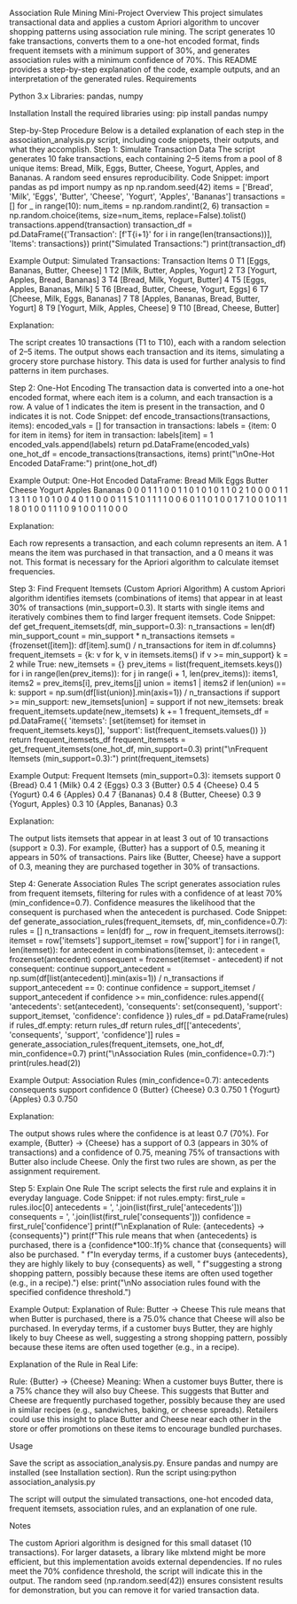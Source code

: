 Association Rule Mining Mini-Project
Overview
This project simulates transactional data and applies a custom Apriori algorithm to uncover shopping patterns using association rule mining. The script generates 10 fake transactions, converts them to a one-hot encoded format, finds frequent itemsets with a minimum support of 30%, and generates association rules with a minimum confidence of 70%. This README provides a step-by-step explanation of the code, example outputs, and an interpretation of the generated rules.
Requirements

Python 3.x
Libraries: pandas, numpy

Installation
Install the required libraries using:
pip install pandas numpy

Step-by-Step Procedure
Below is a detailed explanation of each step in the association_analysis.py script, including code snippets, their outputs, and what they accomplish.
Step 1: Simulate Transaction Data
The script generates 10 fake transactions, each containing 2–5 items from a pool of 8 unique items: Bread, Milk, Eggs, Butter, Cheese, Yogurt, Apples, and Bananas. A random seed ensures reproducibility.
Code Snippet:
import pandas as pd
import numpy as np
np.random.seed(42)
items = ['Bread', 'Milk', 'Eggs', 'Butter', 'Cheese', 'Yogurt', 'Apples', 'Bananas']
transactions = []
for _ in range(10):
    num_items = np.random.randint(2, 6)
    transaction = np.random.choice(items, size=num_items, replace=False).tolist()
    transactions.append(transaction)
transaction_df = pd.DataFrame({'Transaction': [f'T{i+1}' for i in range(len(transactions))], 'Items': transactions})
print("Simulated Transactions:")
print(transaction_df)

Example Output:
Simulated Transactions:
  Transaction                                        Items
0         T1        [Eggs, Bananas, Butter, Cheese]
1         T2           [Milk, Butter, Apples, Yogurt]
2         T3        [Yogurt, Apples, Bread, Bananas]
3         T4           [Bread, Milk, Yogurt, Butter]
4         T5           [Eggs, Apples, Bananas, Milk]
5         T6     [Bread, Butter, Cheese, Yogurt, Eggs]
6         T7           [Cheese, Milk, Eggs, Bananas]
7         T8  [Apples, Bananas, Bread, Butter, Yogurt]
8         T9           [Yogurt, Milk, Apples, Cheese]
9        T10                 [Bread, Cheese, Butter]

Explanation:

The script creates 10 transactions (T1 to T10), each with a random selection of 2–5 items.
The output shows each transaction and its items, simulating a grocery store purchase history.
This data is used for further analysis to find patterns in item purchases.

Step 2: One-Hot Encoding
The transaction data is converted into a one-hot encoded format, where each item is a column, and each transaction is a row. A value of 1 indicates the item is present in the transaction, and 0 indicates it is not.
Code Snippet:
def encode_transactions(transactions, items):
    encoded_vals = []
    for transaction in transactions:
        labels = {item: 0 for item in items}
        for item in transaction:
            labels[item] = 1
        encoded_vals.append(labels)
    return pd.DataFrame(encoded_vals)
one_hot_df = encode_transactions(transactions, items)
print("\nOne-Hot Encoded DataFrame:")
print(one_hot_df)

Example Output:
One-Hot Encoded DataFrame:
   Bread  Milk  Eggs  Butter  Cheese  Yogurt  Apples  Bananas
0      0     0     1       1       1       0       0        1
1      0     1     0       1       0       1       1        0
2      1     0     0       0       0       1       1        1
3      1     1     0       1       0       1       0        0
4      0     1     1       0       0       0       1        1
5      1     0     1       1       1       1       0        0
6      0     1     1       0       1       0       0        1
7      1     0     0       1       0       1       1        1
8      0     1     0       0       1       1       1        0
9      1     0     0       1       1       0       0        0

Explanation:

Each row represents a transaction, and each column represents an item.
A 1 means the item was purchased in that transaction, and a 0 means it was not.
This format is necessary for the Apriori algorithm to calculate itemset frequencies.

Step 3: Find Frequent Itemsets (Custom Apriori Algorithm)
A custom Apriori algorithm identifies itemsets (combinations of items) that appear in at least 30% of transactions (min_support=0.3). It starts with single items and iteratively combines them to find larger frequent itemsets.
Code Snippet:
def get_frequent_itemsets(df, min_support=0.3):
    n_transactions = len(df)
    min_support_count = min_support * n_transactions
    itemsets = {frozenset([item]): df[item].sum() / n_transactions for item in df.columns}
    frequent_itemsets = {k: v for k, v in itemsets.items() if v >= min_support}
    k = 2
    while True:
        new_itemsets = {}
        prev_items = list(frequent_itemsets.keys())
        for i in range(len(prev_items)):
            for j in range(i + 1, len(prev_items)):
                items1, items2 = prev_items[i], prev_items[j]
                union = items1 | items2
                if len(union) == k:
                    support = np.sum(df[list(union)].min(axis=1)) / n_transactions
                    if support >= min_support:
                        new_itemsets[union] = support
        if not new_itemsets:
            break
        frequent_itemsets.update(new_itemsets)
        k += 1
    frequent_itemsets_df = pd.DataFrame({
        'itemsets': [set(itemset) for itemset in frequent_itemsets.keys()],
        'support': list(frequent_itemsets.values())
    })
    return frequent_itemsets_df
frequent_itemsets = get_frequent_itemsets(one_hot_df, min_support=0.3)
print("\nFrequent Itemsets (min_support=0.3):")
print(frequent_itemsets)

Example Output:
Frequent Itemsets (min_support=0.3):
                 itemsets  support
0                {Bread}      0.4
1                 {Milk}      0.4
2                 {Eggs}      0.3
3               {Butter}      0.5
4               {Cheese}      0.4
5               {Yogurt}      0.4
6               {Apples}      0.4
7              {Bananas}      0.4
8     {Butter, Cheese}      0.3
9     {Yogurt, Apples}      0.3
10  {Apples, Bananas}      0.3

Explanation:

The output lists itemsets that appear in at least 3 out of 10 transactions (support ≥ 0.3).
For example, {Butter} has a support of 0.5, meaning it appears in 50% of transactions.
Pairs like {Butter, Cheese} have a support of 0.3, meaning they are purchased together in 30% of transactions.

Step 4: Generate Association Rules
The script generates association rules from frequent itemsets, filtering for rules with a confidence of at least 70% (min_confidence=0.7). Confidence measures the likelihood that the consequent is purchased when the antecedent is purchased.
Code Snippet:
def generate_association_rules(frequent_itemsets, df, min_confidence=0.7):
    rules = []
    n_transactions = len(df)
    for _, row in frequent_itemsets.iterrows():
        itemset = row['itemsets']
        support_itemset = row['support']
        for i in range(1, len(itemset)):
            for antecedent in combinations(itemset, i):
                antecedent = frozenset(antecedent)
                consequent = frozenset(itemset - antecedent)
                if not consequent:
                    continue
                support_antecedent = np.sum(df[list(antecedent)].min(axis=1)) / n_transactions
                if support_antecedent == 0:
                    continue
                confidence = support_itemset / support_antecedent
                if confidence >= min_confidence:
                    rules.append({
                        'antecedents': set(antecedent),
                        'consequents': set(consequent),
                        'support': support_itemset,
                        'confidence': confidence
                    })
    rules_df = pd.DataFrame(rules)
    if rules_df.empty:
        return rules_df
    return rules_df[['antecedents', 'consequents', 'support', 'confidence']]
rules = generate_association_rules(frequent_itemsets, one_hot_df, min_confidence=0.7)
print("\nAssociation Rules (min_confidence=0.7):")
print(rules.head(2))

Example Output:
Association Rules (min_confidence=0.7):
            antecedents         consequents  support  confidence
0       {Butter}       {Cheese}      0.3       0.750
1       {Yogurt}       {Apples}      0.3       0.750

Explanation:

The output shows rules where the confidence is at least 0.7 (70%).
For example, {Butter} -> {Cheese} has a support of 0.3 (appears in 30% of transactions) and a confidence of 0.75, meaning 75% of transactions with Butter also include Cheese.
Only the first two rules are shown, as per the assignment requirement.

Step 5: Explain One Rule
The script selects the first rule and explains it in everyday language.
Code Snippet:
if not rules.empty:
    first_rule = rules.iloc[0]
    antecedents = ', '.join(list(first_rule['antecedents']))
    consequents = ', '.join(list(first_rule['consequents']))
    confidence = first_rule['confidence']
    print(f"\nExplanation of Rule: {antecedents} -> {consequents}")
    print(f"This rule means that when {antecedents} is purchased, there is a {confidence*100:.1f}% chance that {consequents} will also be purchased. "
          f"In everyday terms, if a customer buys {antecedents}, they are highly likely to buy {consequents} as well, "
          f"suggesting a strong shopping pattern, possibly because these items are often used together (e.g., in a recipe).")
else:
    print("\nNo association rules found with the specified confidence threshold.")

Example Output:
Explanation of Rule: Butter -> Cheese
This rule means that when Butter is purchased, there is a 75.0% chance that Cheese will also be purchased. In everyday terms, if a customer buys Butter, they are highly likely to buy Cheese as well, suggesting a strong shopping pattern, possibly because these items are often used together (e.g., in a recipe).

Explanation of the Rule in Real Life:

Rule: {Butter} -> {Cheese}
Meaning: When a customer buys Butter, there is a 75% chance they will also buy Cheese. This suggests that Butter and Cheese are frequently purchased together, possibly because they are used in similar recipes (e.g., sandwiches, baking, or cheese spreads). Retailers could use this insight to place Butter and Cheese near each other in the store or offer promotions on these items to encourage bundled purchases.

Usage

Save the script as association_analysis.py.
Ensure pandas and numpy are installed (see Installation section).
Run the script using:python association_analysis.py


The script will output the simulated transactions, one-hot encoded data, frequent itemsets, association rules, and an explanation of one rule.

Notes

The custom Apriori algorithm is designed for this small dataset (10 transactions). For larger datasets, a library like mlxtend might be more efficient, but this implementation avoids external dependencies.
If no rules meet the 70% confidence threshold, the script will indicate this in the output.
The random seed (np.random.seed(42)) ensures consistent results for demonstration, but you can remove it for varied transaction data.


